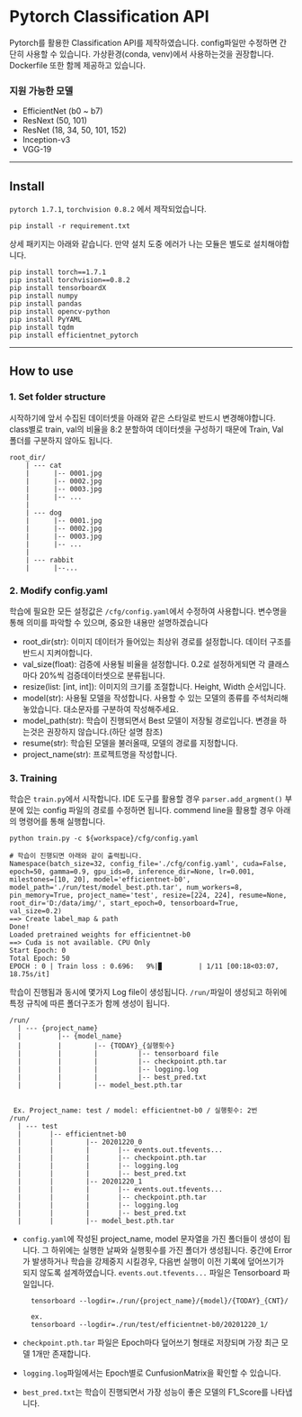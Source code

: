 # Pytorch Classification API

Pytorch를 활용한 Classification API를 제작하였습니다. config파일만 수정하면 간단히 사용할 수 있습니다.
가상환경(conda, venv)에서 사용하는것을 권장합니다. Dockerfile 또한 함께 제공하고 있습니다. 

### 지원 가능한 모델

- EfficientNet (b0 ~ b7)
- ResNext (50, 101)
- ResNet (18, 34, 50, 101, 152)
- Inception-v3
- VGG-19

---

## Install

`pytorch 1.7.1`, `torchvision 0.8.2` 에서 제작되었습니다.

```Shell
pip install -r requirement.txt
```

상세 패키지는 아래와 같습니다. 만약 설치 도중 에러가 나는 모듈은 별도로 설치해야합니다. 

```Shell
pip install torch==1.7.1
pip install torchvision==0.8.2
pip install tensorboardX
pip install numpy
pip install pandas
pip install opencv-python
pip install PyYAML
pip install tqdm
pip install efficientnet_pytorch
```

---
## How to use

### 1. Set folder structure

시작하기에 앞서 수집된 데이터셋을 아래와 같은 스타일로 반드시 변경해야합니다. 
class별로 train, val의 비율을 8:2 분할하여 데이터셋을 구성하기 때문에 Train, Val 폴더를 구분하지 않아도 됩니다.
```
root_dir/
    | --- cat
    |      |-- 0001.jpg
    |      |-- 0002.jpg
    |      |-- 0003.jpg
    |      |-- ...
    |
    | --- dog
    |      |-- 0001.jpg
    |      |-- 0002.jpg
    |      |-- 0003.jpg
    |      |-- ...
    |
    | --- rabbit
    |      |--...
```


### 2. Modify config.yaml

학습에 필요한 모든 설정값은 `/cfg/config.yaml`에서 수정하여 사용합니다.
변수명을 통해 의미를 파악할 수 있으며, 중요한 내용만 설명하겠습니다

- root_dir(str): 이미지 데이터가 들어있는 최상위 경로를 설정합니다. 데이터 구조를 반드시 지켜야합니다.  
- val_size(float): 검증에 사용될 비율을 설정합니다. 0.2로 설정하게되면 각 클래스마다 20%씩 검증데이터셋으로 분류됩니다.
- resize(list: [int, int]): 이미지의 크기를 조절합니다. Height, Width 순서입니다. 
- model(str): 사용될 모델을 작성합니다. 사용할 수 있는 모델의 종류를 주석처리해놓았습니다. 대소문자를 구분하여 작성해주세요.
- model_path(str): 학습이 진행되면서 Best 모델이 저장될 경로입니다. 변경을 하는것은 권장하지 않습니다.(하단 설명 참조)
- resume(str): 학습된 모델을 불러올때, 모델의 경로를 지정합니다.
- project_name(str): 프로젝트명을 작성합니다.

### 3. Training

학습은 `train.py`에서 시작합니다. IDE 도구를 활용할 경우 `parser.add_argment()` 부분에 있는 config 파일의 경로를 수정하면 됩니다.
commend line을 활용할 경우 아래의 명령어를 통해 실행합니다.

```shell
python train.py -c ${workspace}/cfg/config.yaml

# 학습이 진행되면 아래와 같이 출력됩니다.
Namespace(batch_size=32, config_file='./cfg/config.yaml', cuda=False, epoch=50, gamma=0.9, gpu_ids=0, inference_dir=None, lr=0.001, milestones=[10, 20], model='efficientnet-b0', model_path='./run/test/model_best.pth.tar', num_workers=8, pin_memory=True, project_name='test', resize=[224, 224], resume=None, root_dir='D:/data/img/', start_epoch=0, tensorboard=True, val_size=0.2)
==> Create label_map & path
Done!
Loaded pretrained weights for efficientnet-b0
==> Cuda is not available. CPU Only
Start Epoch: 0
Total Epoch: 50
EPOCH : 0 | Train loss : 0.696:   9%|▉         | 1/11 [00:18<03:07, 18.75s/it]
```

학습이 진행됨과 동시에 몇가지 Log file이 생성됩니다. `/run/`파일이 생성되고 하위에 특정 규칙에 따른 폴더구조가 함께 생성이 됩니다. 

```text
/run/
  | --- {project_name}
  |         |-- {model_name}
  |         |        |-- {TODAY}_{실행횟수}
  |         |        |          |-- tensorboard file 
  |         |        |          |-- checkpoint.pth.tar
  |         |        |          |-- logging.log
  |         |        |          |-- best_pred.txt
  |         |        |-- model_best.pth.tar
 
  
 Ex. Project_name: test / model: efficientnet-b0 / 실행횟수: 2번 
/run/
  | --- test
  |       |-- efficientnet-b0
  |       |        |-- 20201220_0
  |       |        |       |-- events.out.tfevents...
  |       |        |       |-- checkpoint.pth.tar
  |       |        |       |-- logging.log
  |       |        |       |-- best_pred.txt
  |       |        |-- 20201220_1
  |       |        |       |-- events.out.tfevents...
  |       |        |       |-- checkpoint.pth.tar
  |       |        |       |-- logging.log
  |       |        |       |-- best_pred.txt
  |       |        |-- model_best.pth.tar
```

- `config.yaml`에 작성된 project_name, model 문자열을 가진 폴더들이 생성이 됩니다. 그 하위에는 실행한 날짜와 실행횟수를 가진 폴더가 생성됩니다.
중간에 Error가 발생하거나 학습을 강제중지 시킬경우, 다음번 실행이 이전 기록에 덮어쓰기가 되지 않도록 설계하였습니다.
`events.out.tfevents...` 파일은 Tensorboard 파일입니다.
  ```shell
    tensorboard --logdir=./run/{project_name}/{model}/{TODAY}_{CNT}/
    
    ex.
    tensorboard --logdir=./run/test/efficientnet-b0/20201220_1/
    ```

- `checkpoint.pth.tar` 파일은 Epoch마다 덮어쓰기 형태로 저장되며 가장 최근 모델 1개만 존재합니다.

- `logging.log`파일에서는 Epoch별로 CunfusionMatrix을 확인할 수 있습니다.

- `best_pred.txt`는 학습이 진행되면서 가장 성능이 좋은 모델의 F1_Score를 나타냅니다. 

